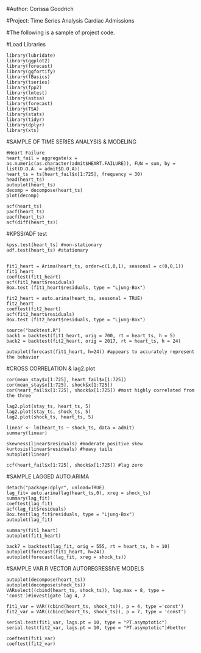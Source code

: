 #Author: Corissa Goodrich

#Project: Time Series Analysis Cardiac Admissions

#The following is a sample of project code. 

#Load Libraries

    library(lubridate)
    library(ggplot2)
    library(forecast) 
    library(ggfortify)
    library(fBasics)
    library(tseries)
    library(fpp2)
    library(lmtest)
    library(astsa)
    library(forecast)
    library(TSA)
    library(stats)
    library(tidyr)
    library(dplyr)
    library(xts)

#SAMPLE OF TIME SERIES ANALYSIS & MODELING

    #Heart Failure
    heart_fail = aggregate(x = as.numeric(as.character(admit$HEART.FAILURE)), FUN = sum, by = list(D.O.A. = admit$D.O.A))
    heart_ts = ts(heart_fail$x[1:725], frequency = 30)
    head(heart_ts)
    autoplot(heart_ts)
    decomp = decompose(heart_ts)
    plot(decomp)

    acf(heart_ts)
    pacf(heart_ts)
    eacf(heart_ts)
    acf(diff(heart_ts))

#KPSS/ADF test

    kpss.test(heart_ts) #non-stationary
    adf.test(heart_ts) #stationary 


    fit1_heart = Arima(heart_ts, order=c(1,0,1), seasonal = c(0,0,1))
    fit1_heart
    coeftest(fit1_heart)
    acf(fit1_heart$residuals)
    Box.test (fit1_heart$residuals, type = "Ljung-Box")

    fit2_heart = auto.arima(heart_ts, seasonal = TRUE)
    fit2_heart
    coeftest(fit2_heart)
    acf(fit2_heart$residuals)
    Box.test (fit2_heart$residuals, type = "Ljung-Box")

    source("backtest.R")
    back1 = backtest(fit1_heart, orig = 700, rt = heart_ts, h = 5)
    back2 = backtest(fit2_heart, orig = 2017, rt = heart_ts, h = 24)

    autoplot(forecast(fit1_heart, h=24)) #appears to accurately represent the behavior

#CROSS CORRELATION & lag2.plot

    cor(mean_stay$x[1:725], heart_fail$x[1:725])
    cor(mean_stay$x[1:725], shock$x[1:725])
    cor(heart_fail$x[1:725], shock$x[1:725]) #most highly correlated from the three
    
    lag2.plot(stay_ts, heart_ts, 5) 
    lag2.plot(stay_ts, shock_ts, 5)
    lag2.plot(shock_ts, heart_ts, 5)
    
    linear <- lm(heart_ts ~ shock_ts, data = admit)
    summary(linear)
    
    skewness(linear$residuals) #moderate positive skew
    kurtosis(linear$residuals) #heavy tails
    autoplot(linear)
    
    ccf(heart_fail$x[1:725], shock$x[1:725]) #lag zero

#SAMPLE LAGGED AUTO.ARIMA

    detach("package:dplyr", unload=TRUE)
    lag_fit= auto.arima(lag(heart_ts,0), xreg = shock_ts)
    summary(lag_fit)
    coeftest(lag_fit)
    acf(lag_fit$residuals)
    Box.test(lag_fit$residuals, type = "Ljung-Box")
    autoplot(lag_fit)
    
    summary(fit1_heart)
    autoplot(fit1_heart)
    
    back7 = backtest(lag_fit, orig = 555, rt = heart_ts, h = 10)
    autoplot(forecast(fit1_heart, h=24))
    autoplot(forecast(lag_fit, xreg = shock_ts))

#SAMPLE VAR.R VECTOR AUTOREGRESSIVE MODELS

    autoplot(decompose(heart_ts))
    autoplot(decompose(shock_ts))
    VARselect((cbind(heart_ts, shock_ts)), lag.max = 8, type = 'const')#investigate lag 4, 7
    
    fit1_var = VAR((cbind(heart_ts, shock_ts)), p = 4, type ='const')
    fit2_var = VAR((cbind(heart_ts, shock_ts)), p = 7, type = 'const')
    
    serial.test(fit1_var, lags.pt = 10, type = "PT.asymptotic")
    serial.test(fit2_var, lags.pt = 10, type = "PT.asymptotic")#better
    
    coeftest(fit1_var)
    coeftest(fit2_var)
